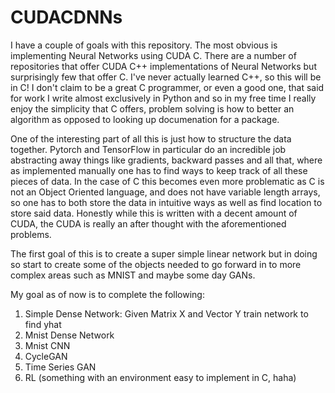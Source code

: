 # CUDACDNNs

I have a couple of goals with this repository. The most obvious is implementing Neural Networks using CUDA C. There are a number of repositories
that offer CUDA C++ implementations of Neural Networks but surprisingly few that offer C. I've never actually learned C++, so this will be in C!
I don't claim to be a great C programmer, or even a good one, that said for work I write almost exclusively in Python and so in my free time 
I really enjoy the simplicity that C offers, problem solving is how to better an algorithm as opposed to looking up documenation for a package.

One of the interesting part of all this is just how to structure the data together. Pytorch and TensorFlow in particular do an incredible job abstracting away things like gradients, backward passes and all that, where as implemented manually one has to find ways to keep track of all these pieces of data. In the case of C this becomes even more problematic as C is not an Object Oriented language, and does not have variable length arrays, so one has to both store the data in intuitive ways as well as find location to store said data. Honestly while this is written with a decent amount of CUDA, the CUDA is really an after thought with the aforementioned problems.

The first goal of this is to create a super simple linear network but in doing so start to create some of the objects needed to go forward in to more complex areas such as MNIST and maybe some day GANs.


My goal as of now is to complete the following:
1. Simple Dense Network: Given Matrix X and Vector Y train network to find yhat
2. Mnist Dense Network
3. Mnist CNN
4. CycleGAN
5. Time Series GAN
6. RL (something with an environment easy to implement in C, haha)
